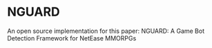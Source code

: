 # NGUARD
An open source implementation for this paper: NGUARD: A Game Bot Detection Framework for NetEase MMORPGs
